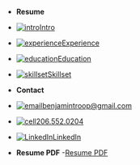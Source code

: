 <!-- docs/_sidebar.md -->
- **Resume**
- [![intro](https://icongr.am/material/account.svg?size=16&color=currentColor)Intro](/?id=intro)
- [![experience](https://icongr.am/material/briefcase.svg?size=16&color=currentColor)Experience](/?id=experience)
- [![education](https://icongr.am/material/school.svg?size=16&color=currentColor)Education](/?id=education)
- [![skillset](https://icongr.am/material/hammer-wrench.svg?size=16&color=currentColor)Skillset](/?id=skillset)



- **Contact**
- [![email](https://icongr.am/material/email.svg?size=16&color=currentColor)benjamintroop@gmail.com](mailto:benjamintroop@gmail.com) 
- [![cell](https://icongr.am/material/phone.svg?size=16&color=currentColor)206.552.0204](tel:2065520204)
- [![LinkedIn](https://icongr.am/material/linkedin.svg?size=16&color=currentColor)LinkedIn](https://www.linkedin.com/in/bentroop)




- **Resume PDF**
-[Resume PDF](https://drive.google.com/file/d/1yjVrifmYz_LyojnmDHKR023a0JllPAQO/view?usp=sharing)


